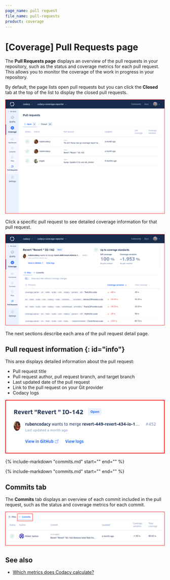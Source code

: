 ```yaml
---
page_name: pull request
file_name: pull-requests
product: coverage
---
```


# [Coverage] Pull Requests page
<!--TODO
    Review page, see https://codacy.atlassian.net/browse/COV-119 for more details-->

The **Pull Requests page** displays an overview of the pull requests in your repository, such as the status and coverage metrics for each pull request. This allows you to monitor the coverage of the work in progress in your repository.

By default, the page lists open pull requests but you can click the **Closed** tab at the top of the list to display the closed pull requests.

![Pull Requests page](images/pull-requests.png)<!--TODO Update-->

Click a specific pull request to see detailed coverage information for that pull request.

![Pull request detail](images/pull-requests-detail.png)

The next sections describe each area of the pull request detail page.

## Pull request information {: id="info"}

This area displays detailed information about the pull request:

-   Pull request title
-   Pull request author, pull request branch, and target branch
-   Last updated date of the pull request
-   Link to the pull request on your Git provider
-   Codacy logs<!--TODO Explain how to read the logs in more detail?-->

![Pull request information](images/pull-requests-detail-information.png)<!--TODO Update-->

{%
    include-markdown "commits.md"
    start="<!--coverage-overview-start-->"
    end="<!--coverage-overview-end-->"
%}

{%
    include-markdown "commits.md"
    start="<!--tab-files-start-->"
    end="<!--tab-files-end-->"
%}

## Commits tab

The **Commits** tab displays an overview of each commit included in the pull request, such as the status and coverage metrics for each commit.

![Commits tab](images/pull-requests-tab-commits.png)

## See also

-   [Which metrics does Codacy calculate?](../../faq/code-analysis/which-metrics-does-codacy-calculate.md)
